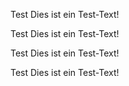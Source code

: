 Test
Dies ist ein Test-Text!

Test
Dies ist ein Test-Text!

Test
Dies ist ein Test-Text!

Test
Dies ist ein Test-Text!